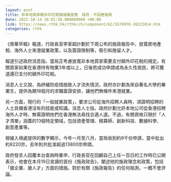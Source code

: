 ```yaml
---
layout: post
title: 非本地買家額外印花稅據報擬放寬　政府：不回應揣測
date: 2022-10-14 16:01:58.000000000 +08:00
link: https://news.rthk.hk/rthk/ch/component/k2/1670976-20221014.htm
categories: rthk
---
```


《南華早報》報道，行政長官李家超計劃於下周公布的施政報告中，放寬房地產稅、海外人士來港就業政策，以及簽證限制等，吸引和挽留人才。

報道引述政府消息指，當局正考慮放寬非本地買家需要支付額外印花稅的規定。有關買家如果在香港持有物業3年或以上，日後若成功申請成為永久性居民，將可獲退還已支付的額外印花稅。

消息人士又說，為紓緩防疫措施致人才流失情況，政府亦計劃為來自著名大學的畢業生，提供為期18個月的求職簽證安排，讓他們無條件來港就業。

另一方面，現行的「一般就業政策」，要求公司從海外招聘人員時，須證明招聘的人士具備香港沒有的技能或知識。消息人士指，政府計劃允許本地公司從香港招聘海外人才時，無需證明他們在香港無法尋找合適人選。不過，有關資格只限於「人才清單」涵蓋的13個特定領域，包括資產管理、精算師、創新科技、數據科學、創意產業等。

根據入境處提供的數字顯示，今年一月至八月，當局收到約9千份申請，當中批出約8220宗，去年則共批准超過13800宗申請。

政府發言人回覆本台查詢時重申，行政長官在回顧自己上任一百日的工作時已公開表示，他會在本月19日宣讀的首份《施政政告》，闡述他的施政理念和政策，包括「搶企業、搶人才」方面的措施。對於有關《施政報告》的任何揣測，一概不會評論。
